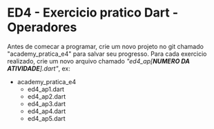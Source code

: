 # ED4 - Exercicio pratico Dart - Operadores

Antes de comecar a programar, crie um novo projeto no git chamado "academy_pratica_e4" para salvar seu progresso. Para
cada exercicio realizado, crie um novo arquivo chamado _"ed4_ap[**NUMERO DA ATIVIDADE**].dart"_, ex:

- academy_pratica_e4
    - ed4_ap1.dart
    - ed4_ap2.dart
    - ed4_ap3.dart
    - ed4_ap4.dart
    - ed4_ap5.dart
